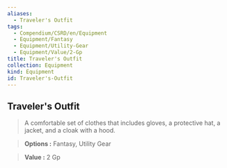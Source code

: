 ```yaml
---
aliases:
  - Traveler's Outfit
tags:
  - Compendium/CSRD/en/Equipment
  - Equipment/Fantasy
  - Equipment/Utility-Gear
  - Equipment/Value/2-Gp
title: Traveler's Outfit
collection: Equipment
kind: Equipment
id: Traveler's-Outfit
---
```

## Traveler's Outfit    
    
>A comfortable set of clothes that includes gloves, a protective hat, a jacket, and a cloak with a hood.    
> **Options :** Fantasy, Utility Gear    
> **Value :** 2 Gp
